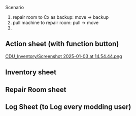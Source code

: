 Scenario
1. repair room to Cx as backup:
   move  -> backup
2. pull machine to repair room:
   pull  -> move
3. 



## Action sheet (with function button)
[CDU_Inventory/Screenshot 2025-01-03 at 14.54.44.png](https://github.com/ToaToes/GoogleSheetScript/blob/main/CDU_Inventory/Screenshot%202025-01-03%20at%2014.54.44.png)

## Inventory sheet


## Repair Room sheet


## Log Sheet (to Log every modding user)
